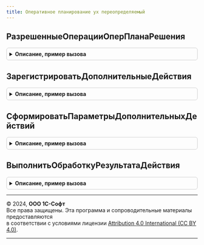 ```yaml
---
title: Оперативное планирование ух переопределяемый
---
```



## РазрешенныеОперацииОперПланаРешения
<details style="margin: 1em 0; padding: 0.5em; border: 1px solid #ccc; border-radius: 6px;">

<summary style="font-weight: bold; cursor: pointer;">Описание, пример вызова</summary>

```bsl

// Процедура корректирует доступные виды операций документ ОперативныйПлан для текущего решения
Процедура РазрешенныеОперацииОперПланаРешения(ВидБюджета, ВидыОпераций) Экспорт
```

Пример вызова
```bsl
ОперативноеПланированиеУХПереопределяемый.РазрешенныеОперацииОперПланаРешения(ВидБюджета, ВидыОпераций) 
```
</details>

## ЗарегистрироватьДополнительныеДействия
<details style="margin: 1em 0; padding: 0.5em; border: 1px solid #ccc; border-radius: 6px;">

<summary style="font-weight: bold; cursor: pointer;">Описание, пример вызова</summary>

```bsl

Процедура ЗарегистрироватьДополнительныеДействия(ОписаниеКТ) Экспорт
```

Пример вызова
```bsl
ОперативноеПланированиеУХПереопределяемый.ЗарегистрироватьДополнительныеДействия(ОписаниеКТ) 
```
</details>

## СформироватьПараметрыДополнительныхДействий
<details style="margin: 1em 0; padding: 0.5em; border: 1px solid #ccc; border-radius: 6px;">

<summary style="font-weight: bold; cursor: pointer;">Описание, пример вызова</summary>

```bsl

Функция СформироватьПараметрыДополнительныхДействий(ОписаниеКТ, Форма, ИмяДополнительногоДействия) Экспорт
```

Пример вызова
```bsl
Результат = ОперативноеПланированиеУХПереопределяемый.СформироватьПараметрыДополнительныхДействий(ОписаниеКТ, Форма, ИмяДополнительногоДействия) 
```
</details>

## ВыполнитьОбработкуРезультатаДействия
<details style="margin: 1em 0; padding: 0.5em; border: 1px solid #ccc; border-radius: 6px;">

<summary style="font-weight: bold; cursor: pointer;">Описание, пример вызова</summary>

```bsl

Функция ВыполнитьОбработкуРезультатаДействия(ОписаниеКТ, Форма, ИмяДополнительногоДействия, Параметры, РезультатДействия, ДанныеКЗагрузке) Экспорт
```

Пример вызова
```bsl
Результат = ОперативноеПланированиеУХПереопределяемый.ВыполнитьОбработкуРезультатаДействия(ОписаниеКТ, Форма, ИмяДополнительногоДействия, Параметры, РезультатДействия, ДанныеКЗагрузке) 
```
</details>

---

© 2024, **ООО 1С-Софт**  
Все права защищены. Эта программа и сопроводительные материалы предоставляются  
в соответствии с условиями лицензии [Attribution 4.0 International (CC BY 4.0)](https://creativecommons.org/licenses/by/4.0/legalcode).

---
